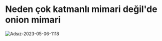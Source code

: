 # Neden çok katmanlı mimari değil'de onion mimari
![Adsız-2023-05-06-1118](https://user-images.githubusercontent.com/113437788/236707195-fdf82926-0f5b-48b4-b0fd-72b3c49e0088.png)



